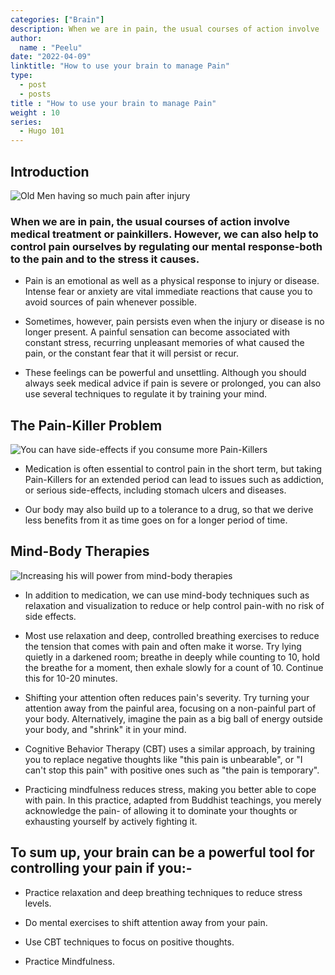 ```yaml
---
categories: ["Brain"]
description: When we are in pain, the usual courses of action involve  medical treatment or painkillers. However, we can also help to  control pain ourselves by regulating our mental response-both to the pain and to the stress it causes.
author:
  name : "Peelu"
date: "2022-04-09"
linktitle: "How to use your brain to manage Pain"
type: 
  - post
  - posts
title : "How to use your brain to manage Pain"
weight : 10
series:  
  - Hugo 101
---
```


## Introduction

![Old Men having so much pain after injury](/oldMan.webp)

### When we are in pain, the usual courses of action involve  medical treatment or painkillers. However, we can also help to  control pain ourselves by regulating our mental response-both to the pain and to the stress it causes.

- Pain is an emotional as well as a physical response to injury or disease. Intense fear or anxiety are vital immediate reactions that cause you to avoid sources of pain whenever possible.

- Sometimes, however, pain persists even when the injury or disease is no longer present. A painful sensation can become associated with constant stress, recurring unpleasant memories of what caused the pain, or the constant fear that it will persist or recur.

- These feelings can be powerful and unsettling. Although you should always seek medical advice if pain is severe or prolonged, you can also use several techniques to regulate it by training your mind.

## The Pain-Killer Problem

![You can have side-effects if you consume more Pain-Killers](/painKillers.webp)

- Medication is often essential to control pain in the short term, but taking Pain-Killers for an extended period can lead to issues such as addiction, or serious side-effects, including stomach ulcers and diseases.

- Our body may also build up to a tolerance to a drug, so that we derive less benefits from it as time goes on for a longer period of time.

## Mind-Body Therapies

![Increasing his  will power from mind-body therapies](/injury.webp)

- In addition to medication, we can use mind-body techniques such as relaxation and visualization to reduce or help control pain-with no risk of side effects.

- Most use relaxation and deep, controlled breathing exercises to reduce the tension that comes with pain and often make it worse. Try lying quietly in a darkened room; breathe in deeply while counting to 10, hold the breathe for a moment, then exhale slowly for a count of 10. Continue this for 10-20 minutes.

- Shifting your attention often reduces pain's severity. Try turning your attention away from the painful area, focusing on a non-painful part of your body. Alternatively, imagine the pain as a big ball of energy outside your body, and "shrink" it in your mind.

- Cognitive Behavior Therapy (CBT) uses a similar approach, by training you to replace negative thoughts like "this pain is unbearable", or "I can't stop this pain" with positive ones such as "the pain is temporary".

- Practicing mindfulness reduces stress, making you better able to cope with pain. In this practice, adapted from Buddhist teachings, you merely acknowledge the pain- of allowing it to dominate your thoughts or exhausting yourself by actively fighting it.

## To sum up, your brain can be a powerful tool for controlling your pain if you:-

- Practice relaxation and deep breathing techniques to reduce stress levels.

- Do mental exercises to shift attention away from your pain.

- Use CBT techniques to focus on positive thoughts.

- Practice Mindfulness.
